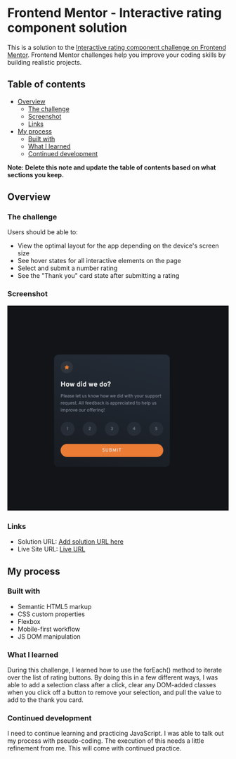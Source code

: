# Frontend Mentor - Interactive rating component solution

This is a solution to the [Interactive rating component challenge on Frontend Mentor](https://www.frontendmentor.io/challenges/interactive-rating-component-koxpeBUmI). Frontend Mentor challenges help you improve your coding skills by building realistic projects.

## Table of contents

- [Overview](#overview)
  - [The challenge](#the-challenge)
  - [Screenshot](#screenshot)
  - [Links](#links)
- [My process](#my-process)
  - [Built with](#built-with)
  - [What I learned](#what-i-learned)
  - [Continued development](#continued-development)

**Note: Delete this note and update the table of contents based on what sections you keep.**

## Overview

### The challenge

Users should be able to:

- View the optimal layout for the app depending on the device's screen size
- See hover states for all interactive elements on the page
- Select and submit a number rating
- See the "Thank you" card state after submitting a rating

### Screenshot

![](./images/screenshot.png)

### Links

- Solution URL: [Add solution URL here](https://your-solution-url.com)
- Live Site URL: [Live URL](fem-interactive-ratings-bmm.netlify.app)

## My process

### Built with

- Semantic HTML5 markup
- CSS custom properties
- Flexbox
- Mobile-first workflow
- JS DOM manipulation

### What I learned

During this challenge, I learned how to use the forEach() method to iterate over the list of rating buttons. By doing this in a few different ways, I was able to add a selection class after a click, clear any DOM-added classes when you click off a button to remove your selection, and pull the value to add to the thank you card.

### Continued development

I need to continue learning and practicing JavaScript. I was able to talk out my process with pseudo-coding. The execution of this needs a little refinement from me. This will come with continued practice.
